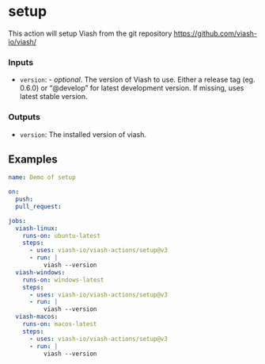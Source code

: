 

# setup

<!--
DO NOT EDIT THIS FILE MANUALLY!
This README was generated by running `make`
-->

This action will setup Viash from the git repository
https://github.com/viash-io/viash/

### Inputs

- `version`: - *optional*. The version of Viash to use. Either a release
  tag (eg. 0.6.0) or “@develop” for latest development version. If
  missing, uses latest stable version.

### Outputs

- `version`: The installed version of viash.

## Examples

``` yaml
name: Demo of setup

on:
  push:
  pull_request:

jobs:
  viash-linux:
    runs-on: ubuntu-latest
    steps:
      - uses: viash-io/viash-actions/setup@v3
      - run: |
          viash --version
  viash-windows:
    runs-on: windows-latest
    steps:
      - uses: viash-io/viash-actions/setup@v3
      - run: |
          viash --version
  viash-macos:
    runs-on: macos-latest
    steps:
      - uses: viash-io/viash-actions/setup@v3
      - run: |
          viash --version
```
